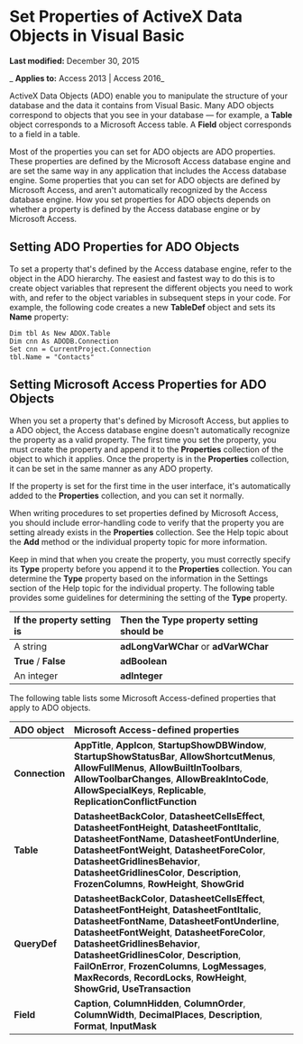 
# Set Properties of ActiveX Data Objects in Visual Basic

 **Last modified:** December 30, 2015

 _ **Applies to:** Access 2013 | Access 2016_

ActiveX Data Objects (ADO) enable you to manipulate the structure of your database and the data it contains from Visual Basic. Many ADO objects correspond to objects that you see in your database — for example, a  **Table** object corresponds to a Microsoft Access table. A **Field** object corresponds to a field in a table.

Most of the properties you can set for ADO objects are ADO properties. These properties are defined by the Microsoft Access database engine and are set the same way in any application that includes the Access database engine. Some properties that you can set for ADO objects are defined by Microsoft Access, and aren't automatically recognized by the Access database engine. How you set properties for ADO objects depends on whether a property is defined by the Access database engine or by Microsoft Access.

## Setting ADO Properties for ADO Objects

To set a property that's defined by the Access database engine, refer to the object in the ADO hierarchy. The easiest and fastest way to do this is to create object variables that represent the different objects you need to work with, and refer to the object variables in subsequent steps in your code. For example, the following code creates a new  **TableDef** object and sets its **Name** property:


```
Dim tbl As New ADOX.Table 
Dim cnn As ADODB.Connection 
Set cnn = CurrentProject.Connection 
tbl.Name = "Contacts"
```


## Setting Microsoft Access Properties for ADO Objects

When you set a property that's defined by Microsoft Access, but applies to a ADO object, the Access database engine doesn't automatically recognize the property as a valid property. The first time you set the property, you must create the property and append it to the  **Properties** collection of the object to which it applies. Once the property is in the **Properties** collection, it can be set in the same manner as any ADO property.

If the property is set for the first time in the user interface, it's automatically added to the  **Properties** collection, and you can set it normally.

When writing procedures to set properties defined by Microsoft Access, you should include error-handling code to verify that the property you are setting already exists in the  **Properties** collection. See the Help topic about the **Add** method or the individual property topic for more information.

Keep in mind that when you create the property, you must correctly specify its  **Type** property before you append it to the **Properties** collection. You can determine the **Type** property based on the information in the Settings section of the Help topic for the individual property. The following table provides some guidelines for determining the setting of the **Type** property.



|**If the property setting is**|**Then the Type property setting should be**|
|:-----|:-----|
|A string|**adLongVarWChar** or **adVarWChar**|
|**True** / **False**|**adBoolean**|
|An integer|**adInteger**|
The following table lists some Microsoft Access-defined properties that apply to ADO objects.



|**ADO object**|**Microsoft Access-defined properties**|
|:-----|:-----|
|**Connection**|**AppTitle**, **AppIcon**, **StartupShowDBWindow**, **StartupShowStatusBar**, **AllowShortcutMenus**, **AllowFullMenus**, **AllowBuiltInToolbars**, **AllowToolbarChanges**, **AllowBreakIntoCode**, **AllowSpecialKeys**, **Replicable**, **ReplicationConflictFunction**|
|**Table**|**DatasheetBackColor**, **DatasheetCellsEffect**, **DatasheetFontHeight**, **DatasheetFontItalic**, **DatasheetFontName**, **DatasheetFontUnderline**, **DatasheetFontWeight**, **DatasheetForeColor**, **DatasheetGridlinesBehavior**, **DatasheetGridlinesColor**, **Description**, **FrozenColumns**, **RowHeight**, **ShowGrid**|
|**QueryDef**|**DatasheetBackColor**, **DatasheetCellsEffect**, **DatasheetFontHeight**, **DatasheetFontItalic**, **DatasheetFontName**, **DatasheetFontUnderline**, **DatasheetFontWeight**, **DatasheetForeColor**, **DatasheetGridlinesBehavior**, **DatasheetGridlinesColor**, **Description**, **FailOnError**, **FrozenColumns**, **LogMessages**, **MaxRecords**, **RecordLocks**, **RowHeight**, **ShowGrid, UseTransaction**|
|**Field**|**Caption**, **ColumnHidden**, **ColumnOrder**, **ColumnWidth**, **DecimalPlaces**, **Description**, **Format**, **InputMask**|
